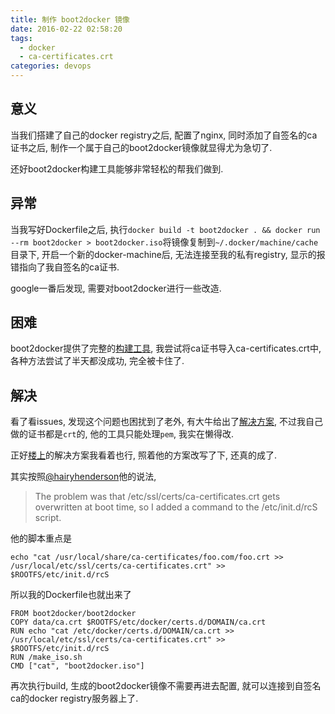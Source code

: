 ```yaml
---
title: 制作 boot2docker 镜像
date: 2016-02-22 02:58:20
tags:
  - docker
  - ca-certificates.crt
categories: devops
---
```


## 意义
当我们搭建了自己的docker registry之后, 配置了nginx, 同时添加了自签名的ca证书之后, 制作一个属于自己的boot2docker镜像就显得尤为急切了.

还好boot2docker构建工具能够非常轻松的帮我们做到.

## 异常
当我写好Dockerfile之后, 执行`docker build -t boot2docker . && docker run --rm boot2docker > boot2docker.iso`将镜像复制到`~/.docker/machine/cache`目录下, 开启一个新的docker-machine后, 无法连接至我的私有registry, 显示的报错指向了我自签名的ca证书.

google一番后发现, 需要对boot2docker进行一些改造.

## 困难
boot2docker提供了完整的[构建工具](https://github.com/boot2docker/boot2docker/blob/master/doc/BUILD.md), 我尝试将ca证书导入ca-certificates.crt中, 各种方法尝试了半天都没成功, 完全被卡住了.

## 解决
看了看issues, 发现这个问题也困扰到了老外, 有大牛给出了[解决方案](https://github.com/boot2docker/boot2docker/issues/347#issuecomment-70950789), 不过我自己做的证书都是`crt`的, 他的工具只能处理`pem`, 我实在懒得改.

正好[楼上](https://github.com/boot2docker/boot2docker/issues/347#issuecomment-70829900)的解决方案我看着也行, 照着他的方案改写了下, 还真的成了.

其实按照[@hairyhenderson](https://github.com/hairyhenderson)他的说法,

> The problem was that /etc/ssl/certs/ca-certificates.crt gets overwritten at boot time, so I added a command to the /etc/init.d/rcS script.

他的脚本重点是
```
echo "cat /usr/local/share/ca-certificates/foo.com/foo.crt >> /usr/local/etc/ssl/certs/ca-certificates.crt" >> $ROOTFS/etc/init.d/rcS
```

所以我的Dockerfile也就出来了

```
FROM boot2docker/boot2docker
COPY data/ca.crt $ROOTFS/etc/docker/certs.d/DOMAIN/ca.crt
RUN echo "cat /etc/docker/certs.d/DOMAIN/ca.crt >> /usr/local/etc/ssl/certs/ca-certificates.crt" >> $ROOTFS/etc/init.d/rcS
RUN /make_iso.sh
CMD ["cat", "boot2docker.iso"]
```

再次执行build, 生成的boot2docker镜像不需要再进去配置, 就可以连接到自签名ca的docker registry服务器上了.
